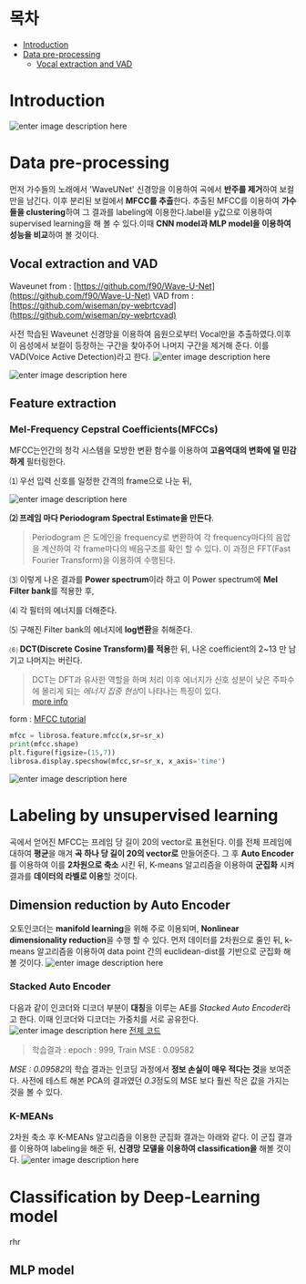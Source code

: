 # 목차

* [Introduction](#Introduction)
* [Data pre-processing](#Data-pre-processing)
	+ [Vocal extraction and VAD](#Vocal-extraction-and-VAD)



# Introduction
![enter image description here](https://github.com/100jy/vocie-classificaion/blob/master/%EA%B7%B8%EB%A6%BC1.png)


# Data pre-processing

먼저 가수들의 노래에서  'WaveUNet' 신경망을 이용하여 곡에서 **반주를 제거**하여 보컬만을 남긴다. 이후 분리된 보컬에서 **MFCC를 추출**한다.  추출된 MFCC를 이용하여 **가수들을 clustering**하여 그 결과를 labeling에 이용한다.label을 y값으로 이용하여 supervised learning을 해 볼 수 있다.이때 **CNN model과 MLP model을 이용하여 성능을 비교**하여 볼 것이다.  
 
## Vocal extraction and VAD
Waveunet from : [https://github.com/f90/Wave-U-Net](https://github.com/f90/Wave-U-Net)
VAD from : [https://github.com/wiseman/py-webrtcvad](https://github.com/wiseman/py-webrtcvad)

사전 학습된 Waveunet 신경망을 이용하여 음원으로부터 Vocal만을 추출하였다.이후 이 음성에서 보컬이 등장하는 구간을 찾아주어 나머지 구간을 제거해 준다. 이를 VAD(Voice Active Detection)라고 한다. 
![enter image description here](https://github.com/100jy/vocie-classificaion/blob/master/voicepro/figures/sam_fig.png)

![enter image description here](https://github.com/100jy/vocie-classificaion/blob/master/voicepro/figures/sam_fig_2.png)

## Feature extraction
### Mel-Frequency Cepstral Coefficients(MFCCs)
MFCC는인간의 청각 시스템을 모방한 변환 함수를 이용하여 **고음역대의 변화에 덜 민감하게** 필터링한다.


 ⑴ 우선 입력 신호를 일정한 간격의 frame으로 나눈 뒤, 
 
 ![enter image description here](https://github.com/100jy/vocie-classificaion/blob/master/voicepro/figures/1_202N86YExc2Y3JupOZZptQ.png)

 **⑵ 프레임 마다 Periodogram Spectral Estimate을 만든다**. 
>Periodogram 은 도메인을 frequency로 변환하여 각 frequency마다의 음압을 계산하여  각 frame마다의 배음구조를 확인 할 수 있다. 이 과정은 FFT(Fast Fourier Transform)을 이용하여 수행된다.

⑶ 이렇게 나온 결과를 **Power spectrum**이라 하고 이 Power spectrum에 **Mel Filter bank**를 적용한 후,

⑷ 각 	필터의 에너지를 더해준다. 

⑸ 구해진 Filter bank의 에너지에 **log변환**을 취해준다.

⑹  **DCT(Discrete Cosine Transform)를 적용**한 뒤, 나온 coefficient의  2~13 만 남기고 나머지는 버린다.
> DCT는 DFT과 유사한 역할을 하며 처리 이후 에너지가 신호 성분이 낮은 주파수에 몰리게 되는 *에너지 집중 현상*이 나타나는 특징이 있다.  
[more info]([https://users.cs.cf.ac.uk/Dave.Marshall/Multimedia/node231.html](https://users.cs.cf.ac.uk/Dave.Marshall/Multimedia/node231.html))

form : [MFCC tutorial](http://practicalcryptography.com/miscellaneous/machine-learning/guide-mel-frequency-cepstral-coefficients-mfccs/#comment-3266294515)

```python
mfcc = librosa.feature.mfcc(x,sr=sr_x)
print(mfcc.shape)
plt.figure(figsize=(15,7))
librosa.display.specshow(mfcc,sr=sr_x, x_axis='time')
```
![enter image description here](https://github.com/100jy/vocie-classificaion/blob/master/output_13_2.png)

# Labeling by unsupervised learning
 곡에서 얻어진  MFCC는 프레임 당 길이 20의 vector로 표현된다. 이를 전체 프레임에 대하여 **평균**을 매겨
 **곡 하나 당 길이 20의 vector로** 만들어준다. 그 후 **Auto Encoder**를 이용하여 이를 **2차원으로 축소** 시킨 뒤, K-means 알고리즘을 이용하여 **군집화** 시켜 결과를 **데이터의 라벨로 이용**할 것이다.     
## Dimension reduction by Auto Encoder
오토인코더는 **manifold learning**을 위해 주로 이용되며, **Nonlinear dimensionality reduction**을 수행 할 수 있다.  먼저 데이터를 2차원으로 줄인 뒤, k-means 알고리즘을 이용하여  data point 간의 euclidean-dist를 기반으로 군집화 해 볼 것이다.
![enter image description here](https://github.com/100jy/vocie-classificaion/blob/master/voicepro/figures/maniford.png)
### Stacked Auto Encoder
다음과 같이 인코더와 디코더 부분이 **대칭**을 이루는 AE를  *Stacked Auto Encoder*라고 한다. 이때 인코더와 디코더는 가중치를 서로 공유한다.
![enter image description here](https://github.com/100jy/vocie-classificaion/blob/master/voicepro/figures/Structure-of-Stacked-Autoencoders.png)
[전체 코드](..)
> 학습결과 : epoch : 999, Train MSE : 0.09582

*MSE : 0.09582*의 학습 결과는 인코딩 과정에서 **정보 손실이 매우 적다는 것**을 보여준다.  사전에 테스트 해본 PCA의 결과였던 *0.3*정도의 MSE 보다 훨씬 작은 값을 가지는 것을 볼 수 있다. 

### K-MEANs
2차원 축소 후 K-MEANs 알고리즘을 이용한 군집화 결과는 아래와 같다. 이 군집 결과를 이용하여 labeling을 해준 뒤, **신경망 모델을 이용하여 classification을** 해볼 것이다.
![enter image description here](https://github.com/100jy/vocie-classificaion/blob/master/voicepro/figures/cluster.png)

# Classification by Deep-Learning model
rhr
## MLP model

<!--stackedit_data:
eyJoaXN0b3J5IjpbLTEyMjE1MzA4OTYsOTQwMDcxODk2LDQzMj
czMjUwMiwtMjc0MjIwNjEyLC0xMjYxNTcyMDc2LDE1OTI4Nzk3
NzgsMjA4OTk1MjM2MCwtNTcwNjcxNTE3LC0xMzAyNTQ0NjA1LC
0xNjA1ODcxNzQ3LC0xMjcyNDM2MTk5LDM5ODA0NzU3LDYxODI0
NjEyMywtMTQ0NTI3OTI5MSwxMDEzNzI2ODQ1LC0xOTc2NDE1MT
kxLC05NTAxMTYwNTcsMjA5MDIwMDIzNSwtMzk5NzIxOTgzLDM2
NzMxMjE5N119
-->